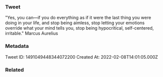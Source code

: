### Tweet
"Yes, you can—if you do everything as if it were the last thing you were doing in your life, and stop being aimless, stop letting your emotions override what your mind tells you, stop being hypocritical, self-centered, irritable." Marcus Aurelius

### Metadata
Tweet ID: 1491049448344072200
Created At: 2022-02-08T14:01:05.000Z

### Related


